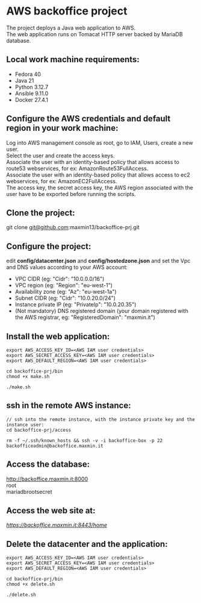 # AWS backoffice project

The project deploys a Java web application to AWS.</br>
The web application runs on Tomacat HTTP server backed by MariaDB database.</br>

## Local work machine requirements: ##

- Fedora 40
- Java 21
- Python 3.12.7
- Ansible 9.11.0
- Docker 27.4.1

## Configure the AWS credentials and default region in your work machine: ##

Log into AWS management console as root, go to IAM, Users, create a new user.</br>
Select the user and create the access keys.</br>
Associate the user with an identity-based policy that allows access to route53 webservices, for ex: AmazonRoute53FullAccess.</br>
Associate the user with an identity-based policy that allows access to ec2 webservices, for ex: AmazonEC2FullAccess.</br>
The access key, the secret access key, the AWS region associated with the user have to be exported before running the scripts.


## Clone the project: ##

git clone git@github.com:maxmin13/backoffice-prj.git

## Configure the project: ##

edit **config/datacenter.json** and **config/hostedzone.json** and set the Vpc and DNS values according 
to your AWS account: <br>

* VPC CIDR (eg: "Cidr": "10.0.0.0/16")<br>
* VPC region (eg: "Region": "eu-west-1")<br>
* Availability zone (eg: "Az": "eu-west-1a")<br>
* Subnet CIDR (eg: "Cidr": "10.0.20.0/24")<br>
* Instance private IP (eg: "PrivateIp": "10.0.20.35")<br>
* (Not mandatory) DNS registered domain (your domain registered with the AWS registrar, eg: "RegisteredDomain": "maxmin.it")<br>


## Install the web application: ##

```
export AWS_ACCESS_KEY_ID=<AWS IAM user credentials>
export AWS_SECRET_ACCESS_KEY=<AWS IAM user credentials>
export AWS_DEFAULT_REGION=<AWS IAM user credentials>

cd backoffice-prj/bin
chmod +x make.sh

./make.sh
```

## ssh in the remote AWS instance: ##

```
// ssh into the remote instance, with the instance private key and the instance user:
cd backoffice-prj/access

rm -f ~/.ssh/known_hosts && ssh -v -i backoffice-box -p 22 backofficeadmin@backoffice.maxmin.it
```


## Access the database: ##

http://backoffice.maxmin.it:8000<br>
root<br>
mariadbrootsecret<br>


## Access the web site at: ##

*https://backoffice.maxmin.it:8443/home*


## Delete the datacenter and the application: ##

```
export AWS_ACCESS_KEY_ID=<AWS IAM user credentials>
export AWS_SECRET_ACCESS_KEY=<AWS IAM user credentials>
export AWS_DEFAULT_REGION=<AWS IAM user credentials>

cd backoffice-prj/bin
chmod +x delete.sh

./delete.sh

```

<br>
